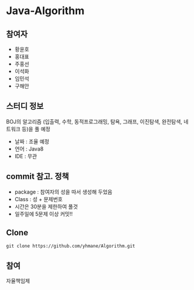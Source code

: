 # Java-Algorithm

## 참여자

* 황윤호
* 홍대표
* 주홍선
* 이석화
* 임민석
* 구해안

## 스터디 정보
BOJ의 알고리즘 (입출력, 수학, 동적프로그래밍, 탐욕, 그래프, 이진탐색, 완전탐색, 네트워크 등)을 풀 예정

* 날짜 : 조율 예정
* 언어 : Java8
* IDE : 무관

## commit 참고. 정책

* package : 참여자의 성을 따서 생성해 두었음
* Class   : 성 + 문제번호
* 시간은 30분을 제한하여 풀것
* 일주일에 5문제 이상 커밋!!

## Clone
<pre><code>git clone https://github.com/yhmane/Algorithm.git</code></pre>

## 참여
자율책임제
